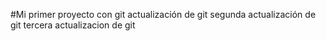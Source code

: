 #Mi primer proyecto con git
actualización de git
segunda actualización de git
tercera actualizacion de git
